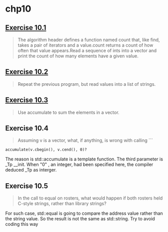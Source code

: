 chp10
=
[Exercise 10.1](https://github.com/yzs997/c-primer/tree/master/chp10/10.1)
-
> The algorithm header defines a function named count that, like find,
takes a pair of iterators and a value.count returns a count of how
often that value appears.Read a sequence of ints into a vector and print the count of how many elements have a given value.

[Exercise 10.2](https://github.com/yzs997/c-primer/tree/master/chp10/10.2)
-
> Repeat the previous program, but read values into a list of strings.

[Exercise 10.3](https://github.com/yzs997/c-primer/tree/master/chp10/10.3)
-
> Use accumulate to sum the elements in a vector<int>.

Exercise 10.4
-
> Assuming v is a vector<double>, what, if anything, is wrong with calling ```
```
accumulate(v.cbegin(), v.cend(), 0)?
```
The reason is std::accumulate is a template function. The third parameter is _Tp __init. When "0" , an integer, had been specified here, the compiler deduced _Tp as interger.

Exercise 10.5
-
> In the call to equal on rosters, what would happen if both rosters held C-style strings, rather than library strings?

For such case, std::equal is going to compare the address value rather than the string value. So the result is not the same as std::string. Try to avoid coding this way
